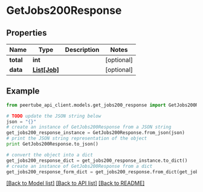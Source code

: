# GetJobs200Response


## Properties
Name | Type | Description | Notes
------------ | ------------- | ------------- | -------------
**total** | **int** |  | [optional] 
**data** | [**List[Job]**](Job.md) |  | [optional] 

## Example

```python
from peertube_api_client.models.get_jobs200_response import GetJobs200Response

# TODO update the JSON string below
json = "{}"
# create an instance of GetJobs200Response from a JSON string
get_jobs200_response_instance = GetJobs200Response.from_json(json)
# print the JSON string representation of the object
print GetJobs200Response.to_json()

# convert the object into a dict
get_jobs200_response_dict = get_jobs200_response_instance.to_dict()
# create an instance of GetJobs200Response from a dict
get_jobs200_response_form_dict = get_jobs200_response.from_dict(get_jobs200_response_dict)
```
[[Back to Model list]](../README.md#documentation-for-models) [[Back to API list]](../README.md#documentation-for-api-endpoints) [[Back to README]](../README.md)


